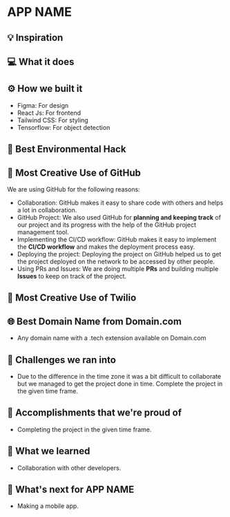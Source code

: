 # APP NAME

## 💡 Inspiration

## 💻 What it does

## ⚙️ How we built it

- Figma: For design
- React Js: For frontend
- Tailwind CSS: For styling
- Tensorflow: For object detection

## 🌳 Best Environmental Hack

## 🤝 Most Creative Use of GitHub

We are using GitHub for the following reasons:

- Collaboration: GitHub makes it easy to share code with others and helps a lot in collaboration.
- GitHub Project: We also used GitHub for **planning and keeping track** of our project and its progress with the help of the GitHub project management tool.
- Implementing the CI/CD workflow: GitHub makes it easy to implement the **CI/CD workflow** and makes the deployment process easy.
- Deploying the project: Deploying the project on GitHub helped us to get the project deployed on the network to be accessed by other people.
- Using PRs and Issues: We are doing multiple **PRs** and building multiple **Issues** to keep on track of the project.

## 📧 Most Creative Use of Twilio

## 🌐 Best Domain Name from Domain.com

- Any domain name with a .tech extension available on Domain.com

## 🧠 Challenges we ran into

- Due to the difference in the time zone it was a bit difficult to collaborate but we managed to get the project done in time. Complete the project in the given time frame.

## 🏅 Accomplishments that we're proud of

- Completing the project in the given time frame.

## 📖 What we learned

- Collaboration with other developers.

## 🚀 What's next for APP NAME

- Making a mobile app.
